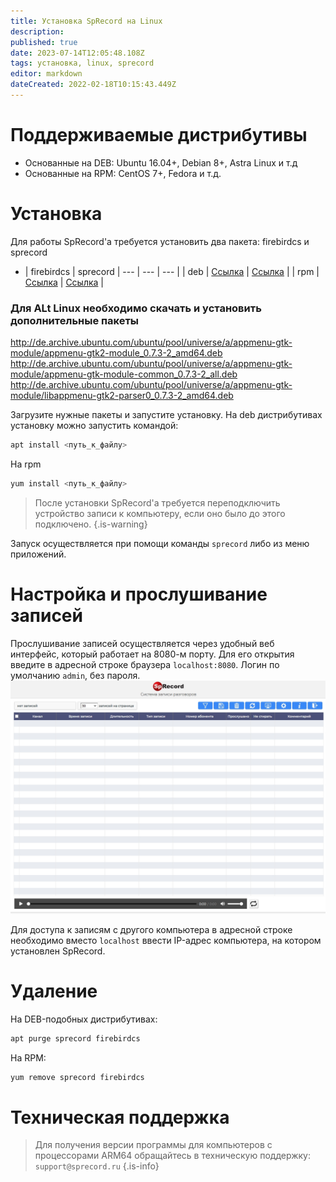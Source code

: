```yaml
---
title: Установка SpRecord на Linux
description: 
published: true
date: 2023-07-14T12:05:48.108Z
tags: установка, linux, sprecord
editor: markdown
dateCreated: 2022-02-18T10:15:43.449Z
---
```


# Поддерживаемые дистрибутивы
- Основанные на DEB: Ubuntu 16.04+, Debian 8+, Astra Linux и т.д
- Основанные на RPM: CentOS 7+, Fedora и т.д.

# Установка

Для работы SpRecord'а требуется установить два пакета: firebirdcs и sprecord

- | firebirdcs | sprecord
| --- | --- | --- |
| deb | [Ссылка](https://sprecord.ru/files/downloads/linux/native/firebirdcs_2.5.9.27139_amd64.deb) | [Ссылка](https://sprecord.ru/files/downloads/linux/native/sprecord_1.2.0.151_amd64.deb) |
| rpm | [Ссылка](https://sprecord.ru/files/downloads/linux/native/firebirdcs-2.5.9.27139.x86_64.rpm) | [Ссылка](https://sprecord.ru/files/downloads/linux/native/sprecord-1.2.0.151.x86_64.rpm) |

### Для ALt Linux необходимо скачать и установить дополнительные пакеты

http://de.archive.ubuntu.com/ubuntu/pool/universe/a/appmenu-gtk-module/appmenu-gtk2-module_0.7.3-2_amd64.deb
http://de.archive.ubuntu.com/ubuntu/pool/universe/a/appmenu-gtk-module/appmenu-gtk-module-common_0.7.3-2_all.deb
http://de.archive.ubuntu.com/ubuntu/pool/universe/a/appmenu-gtk-module/libappmenu-gtk2-parser0_0.7.3-2_amd64.deb

Загрузите нужные пакеты и запустите установку. На deb дистрибутивах установку можно запустить командой:
```bash
apt install <путь_к_файлу>
```
На rpm
```bash
yum install <путь_к_файлу>
```
> После установки SpRecord'а требуется переподключить устройство записи к компьютеру, если оно было до этого подключено.
{.is-warning}

Запуск осуществляется при помощи команды `sprecord` либо из меню приложений.

# Настройка и прослушивание записей
Прослушивание записей осуществляется через удобный веб интерфейс, который работает на 8080-м порту. Для его открытия введите в адресной строке браузера `localhost:8080`. Логин по умолчанию `admin`, без пароля.
![sprecord_linux_web.jpg](/sprecord/screenshots/sprecord_linux_web.jpg)

Для доступа к записям с другого компьютера в адресной строке необходимо вместо `localhost` ввести IP-адрес компьютера, на котором установлен SpRecord.

# Удаление
На DEB-подобных дистрибутивах:
```bash
apt purge sprecord firebirdcs
```
На RPM:
```bash
yum remove sprecord firebirdcs
```

# Техническая поддержка

> Для получения версии программы для компьютеров с процессорами ARM64 обращайтесь в техническую поддержку: `support@sprecord.ru`
{.is-info}
